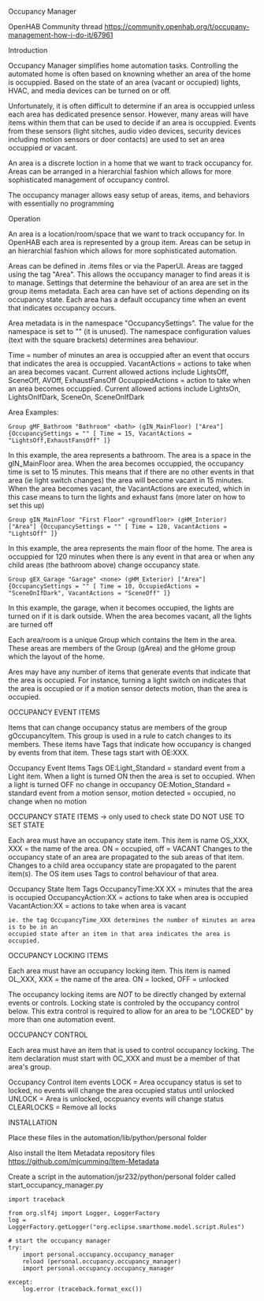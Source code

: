 Occupancy Manager

OpenHAB Community thread https://community.openhab.org/t/occupany-management-how-i-do-it/67961

Introduction

Occupancy Manager simplifies home automation tasks. Controlling the automated home is often based on knowning whether an area of the home is occuppied. Based on the state of an area (vacant or occupied) lights, HVAC, and media devices can be turned on or off.

Unfortunately, it is often difficult to determine if an area is occuppied unless each area has dedicated presence sensor. However, many areas will have items within them that can be used to decide if an area is occuppied. Events from these sensors (light sitches, audio video devices, security devices including motion sensors or door contacts) are used to set an area occuppied or vacant.

An area is a discrete loction in a home that we want to track occupancy for. Areas can be arranged in a hierarchial fashion which allows for more sophisticated management of occupancy control.

The occupancy manager allows easy setup of areas, items, and behaviors with essentially no programming

Operation

An area is a location/room/space that we want to track occupancy for. In OpenHAB each area is represented by a group item. Areas can be setup in an hierarchial fashion which allows for more sophisticated automation.

Areas can be defined in .items files or via the PaperUI. Areas are tagged using the tag "Area". This allows the occupancy manager to find areas it is to manage. Settings that determine the behaviour of an area are set in the group items metadata. Each area can have set of actions depending on its occupancy state. Each area has a default occupancy time when an event that indicates occupancy occurs.

Area metadata is in the namespace "OccupancySettings". The value for the namespace is set to "" (it is unused). The namespace configuration values (text with the square brackets) determines area behaviour.

Time = number of minutes an area is occuppied after an event that occurs that indicates the area is occuppied.
VacantActions = actions to take when an area becomes vacant. Current allowed actions include LightsOff, SceneOff, AVOff, ExhaustFansOff
OccuppiedActions = action to take when an area becomes occuppied. Current allowed actions include LightsOn, LightsOnIfDark, SceneOn, SceneOnIfDark

Area Examples:

```
Group gMF_Bathroom "Bathroom" <bath> (gIN_MainFloor) ["Area"] {OccupancySettings = "" [ Time = 15, VacantActions = "LightsOff,ExhaustFansOff" ]}
```

In this example, the area represents a bathroom. The area is a space in the gIN_MainFloor area. When the area becomes occuppied, the occupancy time is set to 15 minutes. This means that if there are no other events in that area (ie light switch changes) the area will become vacant in 15 minutes. When the area becomes vacant, the VacantActions are executed, which in this case means to turn the lights and exhaust fans (more later on how to set this up)

```
Group gIN_MainFloor "First Floor" <groundfloor> (gHM_Interior) ["Area"] {OccupancySettings = "" [ Time = 120, VacantActions = "LightsOff" ]}
```

In this example, the area represents the main floor of the home. The area is occuppied for 120 minutes when there is any event in that area or when any child areas (the bathroom above) change occupancy state.

```
Group gEX_Garage "Garage" <none> (gHM_Exterior) ["Area"] {OccupancySettings = "" [ Time = 10, OccupiedActions = "SceneOnIfDark", VacantActions = "SceneOff" ]}
```

In this example, the garage, when it becomes occupied, the lights are turned on if it is dark outside. When the area becomes vacant, all the lights are turned off

Each area/room is a unique Group which contains the Item in the area. These areas are members of the Group (gArea) and the gHome group which
the layout of the home.

Ares may have any number of items that generate events that indicate that the area is occupied. For instance, turning a light switch on indicates
that the area is occupied or if a motion sensor detects motion, than the area is occupied.

OCCUPANCY EVENT ITEMS

Items that can change occupancy status are members of the group gOccupancyItem. This group is used in a rule to catch changes to its members.
These items have Tags that indicate how occupancy is changed by events from that item. These tags start with OE:XXX.

Occupancy Event Items Tags
OE:Light_Standard = standard event from a Light item. When a light is turned ON then the area is set to occupied. When a light is turned OFF no change in occupancy
OE:Motion_Standard = standard event from a motion sensor, motion detected = occupied, no change when no motion

OCCUPANCY STATE ITEMS -> only used to check state DO NOT USE TO SET STATE

Each area must have an occupancy state item. This item is name OS_XXX, XXX = the name of the area. ON = occupied, off = VACANT
Changes to the occupancy state of an area are propagated to the sub areas of that item. Changes to a child area occupancy
state are propagated to the parent item(s). The OS item uses Tags to control behaviour of that area.

Occupancy State Item Tags
OccupancyTime:XX XX = minutes that the area is occupied
OccupancyAction:XX = actions to take when area is occupied
VacantAction:XX = actions to take when area is vacant

    ie. the tag OccupancyTime_XXX determines the number of minutes an area is to be in an
    occupied state after an item in that area indicates the area is occupied.

OCCUPANCY LOCKING ITEMS

Each area must have an occupancy locking item. This item is named OL_XXX, XXX = the name of the area. ON = locked, OFF = unlocked

The occupancy locking items are _NOT_ to be directly changed by external events or controls. Locking state is controled by the occupancy control below.
This extra control is required to allow for an area to be "LOCKED" by more than one automation event.

OCCUPANCY CONTROL

Each area must have an item that is used to control occupancy locking. The item declaration must start with OC_XXX and must be a
member of that area's group.

Occupancy Control item events
LOCK = Area occupancy status is set to locked, no events will change the area occupied status until unlocked
UNLOCK = Area is unlocked, occpuancy events will change status
CLEARLOCKS = Remove all locks


INSTALLATION

Place these files in the automation/lib/python/personal folder

Also install the Item Metadata repository files https://github.com/mjcumming/Item-Metadata

Create a script in the automation/jsr232/python/personal folder called start_occupancy_manager.py 

```
import traceback

from org.slf4j import Logger, LoggerFactory  
log = LoggerFactory.getLogger("org.eclipse.smarthome.model.script.Rules") 

# start the occupancy manager  
try:
    import personal.occupancy.occupancy_manager
    reload (personal.occupancy.occupancy_manager) 
    import personal.occupancy.occupancy_manager 

except:
    log.error (traceback.format_exc())
```

           